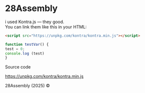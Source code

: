 # 28Assembly

i used Kontra.js — they good.  
You can link them like this in your HTML:

```html
<script src="https://unpkg.com/kontra/kontra.min.js"></script>
```

```javascript
function testVar() {
test = 0;
console.log (test)
}
```
Source code

https://unpkg.com/kontra/kontra.min.js

28Assembly (2025) ©